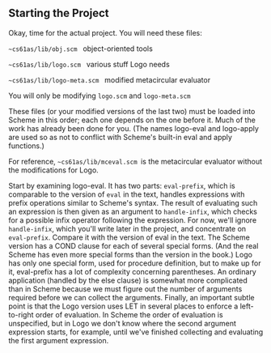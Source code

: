 ## Starting the Project

Okay, time for the actual project. You will need these files:

`~cs61as/lib/obj.scm ` object-oriented tools

`~cs61as/lib/logo.scm ` various stuff Logo needs

`~cs61as/lib/logo-meta.scm ` modified metacircular evaluator

You will only be modifying `logo.scm` and `logo-meta.scm`

These files (or your modified versions of the last two) must be loaded into
Scheme in this order; each one depends on the one before it. Much of the work
has already been done for you. (The names logo-eval and logo-apply are used so
as not to conflict with Scheme's built-in eval and apply functions.)

For reference, `~cs61as/lib/mceval.scm `is the metacircular evaluator without
the modifications for Logo.

Start by examining logo-eval. It has two parts: `eval-prefix`, which is
comparable to the version of `eval` in the text, handles expressions with
prefix operations similar to Scheme's syntax. The result of evaluating such an
expression is then given as an argument to `handle-infix`, which checks for a
possible infix operator following the expression. For now, we'll ignore
`handle-infix`, which you'll write later in the project, and concentrate on
`eval-prefix`. Compare it with the version of eval in the text. The Scheme
version has a COND clause for each of several special forms. (And the real
Scheme has even more special forms than the version in the book.) Logo has
only one special form, used for procedure definition, but to make up for it,
eval-prefix has a lot of complexity concerning parentheses. An ordinary
application (handled by the else clause) is somewhat more complicated than in
Scheme because we must figure out the number of arguments required before we
can collect the arguments. Finally, an important subtle point is that the Logo
version uses LET in several places to enforce a left-to-right order of
evaluation. In Scheme the order of evaluation is unspecified, but in Logo we
don't know where the second argument expression starts, for example, until
we've finished collecting and evaluating the first argument expression.

